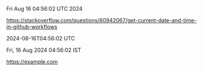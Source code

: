 Fri Aug 16 04:56:02 UTC 2024

https://stackoverflow.com/questions/60942067/get-current-date-and-time-in-github-workflows

2024-08-16T04:56:02 UTC

Fri, 16 Aug 2024 04:56:02  IST

https://example.com
